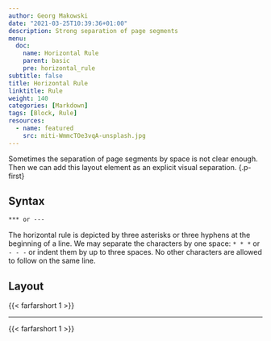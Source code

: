 ```yaml
---
author: Georg Makowski
date: "2021-03-25T10:39:36+01:00"
description: Strong separation of page segments
menu:
  doc:
    name: Horizontal Rule
    parent: basic
    pre: horizontal_rule
subtitle: false
title: Horizontal Rule
linktitle: Rule
weight: 140
categories: [Markdown]
tags: [Block, Rule]
resources:
  - name: featured
    src: miti-WmmcTOe3vqA-unsplash.jpg
---
```


Sometimes the separation of page segments by space is not clear enough. Then we can add this layout element as an explicit visual separation.
{.p-first} <!--more-->

## Syntax

```md {.left}
*** or ---
```

The horizontal rule is depicted by three asterisks or three hyphens at the beginning of a line. We may separate the characters by one space: `* * *` or `- - -` or indent them by up to three spaces. No other characters are allowed to follow on the same line.

## Layout

{{< farfarshort 1 >}}  

- - -

{{< farfarshort 1 >}}
